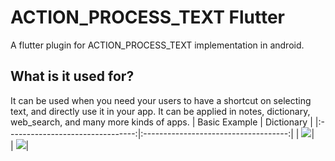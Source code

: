 # ACTION_PROCESS_TEXT Flutter

A flutter plugin for ACTION_PROCESS_TEXT implementation in android.

## What is it used for?

It can be used when you need your users to have a shortcut on selecting text, and directly use it in your app.
It can be applied in notes, dictionary, web_search, and many more kinds of apps.
| Basic Example                        | Dictionary                         | 
|:--------------------------------:|:------------------------------------:|
| ![](https://imgur.com/TjqiaGa.gif)|  
| ![](https://imgur.com/sHkwFmf.gif)|
